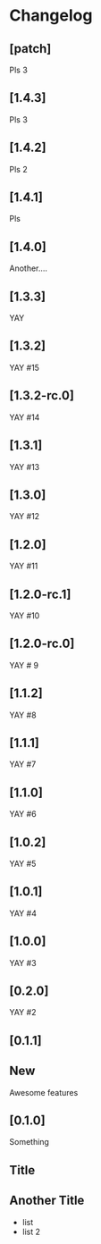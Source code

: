 # Changelog

## [patch]

Pls 3

## [1.4.3]

Pls 3

## [1.4.2]

Pls 2

## [1.4.1]

Pls

## [1.4.0]

Another....

## [1.3.3]

YAY

## [1.3.2]

YAY #15

## [1.3.2-rc.0]

YAY #14

## [1.3.1]

YAY #13

## [1.3.0]

YAY #12

## [1.2.0]

YAY #11

## [1.2.0-rc.1]

YAY #10

## [1.2.0-rc.0]

YAY # 9

## [1.1.2]

YAY #8

## [1.1.1]

YAY #7

## [1.1.0]

YAY #6

## [1.0.2]

YAY #5

## [1.0.1]

YAY #4

## [1.0.0]

YAY #3

## [0.2.0]

YAY #2

## [0.1.1]

## New

Awesome features

## [0.1.0]

Something 

## Title 

## Another Title 

* list 
* list 2



















